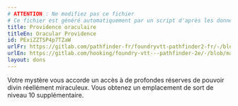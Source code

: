 ```yaml
---
# ATTENTION : Ne modifiez pas ce fichier
# Ce fichier est généré automatiquement par un script d'après les données du module Foundry VTT officiel et de sa traduction
title: Providence oraculaire
titleEn: Oracular Providence
id: PExiZZTSP4p7TZaW
urlFr: https://gitlab.com/pathfinder-fr/foundryvtt-pathfinder2-fr/-/blob/master/data/feats/PExiZZTSP4p7TZaW.htm
urlEn: https://gitlab.com/hooking/foundry-vtt---pathfinder-2e/-/blob/master/packs/data/feats.db/oracular-providence.json
layout: dons
---
```

Votre mystère vous accorde un accès à de profondes réserves de pouvoir divin réellément miraculeux. Vous obtenez un emplacement de sort de niveau 10 supplémentaire.
